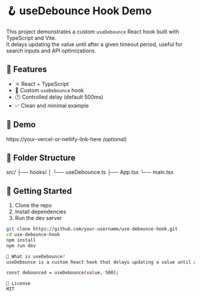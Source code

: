 # 🪝 useDebounce Hook Demo

This project demonstrates a custom `useDebounce` React hook built with TypeScript and Vite.  
It delays updating the value until after a given timeout period, useful for search inputs and API optimizations.

## 🔧 Features

- ⚛️ React + TypeScript
- 🐇 Custom `useDebounce` hook
- 🕒 Controlled delay (default 500ms)
- ✅ Clean and minimal example

## 📸 Demo

https://your-vercel-or-netlify-link-here *(optional)*

## 📂 Folder Structure

src/
├── hooks/
│ └── useDebounce.ts
├── App.tsx
└── main.tsx

## 🚀 Getting Started

1. Clone the repo  
2. Install dependencies  
3. Run the dev server

```bash
git clone https://github.com/your-username/use-debounce-hook.git
cd use-debounce-hook
npm install
npm run dev

🧠 What is useDebounce?
useDebounce is a custom React hook that delays updating a value until after a specified delay. Great for search inputs, filters, or anything API-driven.

const debounced = useDebounce(value, 500);

📜 License
MIT
